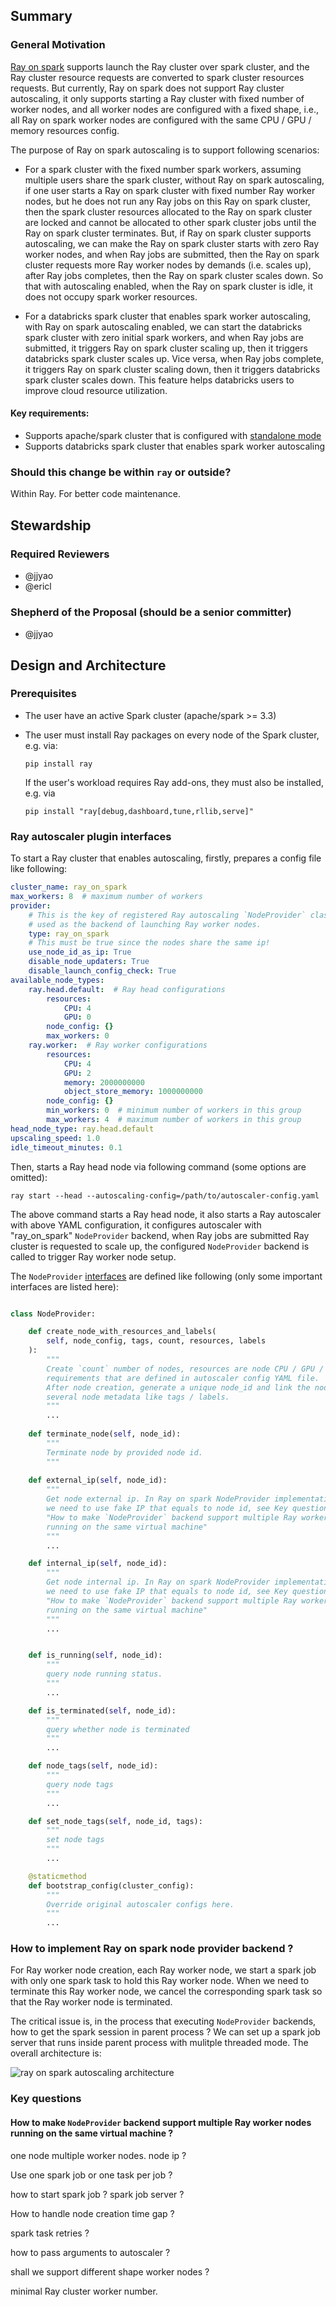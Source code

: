## Summary
### General Motivation

[Ray on spark](https://github.com/ray-project/enhancements/blob/main/reps/2022-09-19-ray-on-spark.md) supports launch the Ray cluster over spark cluster, and the Ray cluster resource requests are converted to spark cluster resources requests. But currently, Ray on spark does not support Ray cluster autoscaling, it only supports starting a Ray cluster with fixed number of worker nodes, and all worker nodes are configured with a fixed shape, i.e., all Ray on spark worker nodes are configured with the same CPU / GPU / memory resources config.

The purpose of Ray on spark autoscaling is to support following scenarios:

- For a spark cluster with the fixed number spark workers, assuming multiple users share the spark cluster, without Ray on spark autoscaling, if one user starts a Ray on spark cluster with fixed number Ray worker nodes, but he does not run any Ray jobs on this Ray on spark cluster, then the spark cluster resources allocated to the Ray on spark cluster are locked and cannot be allocated to other spark cluster jobs until the Ray on spark cluster terminates. But, if Ray on spark cluster supports autoscaling, we can make the Ray on spark cluster starts with zero Ray worker nodes, and when Ray jobs are submitted, then the Ray on spark cluster requests more Ray worker nodes by demands (i.e. scales up), after Ray jobs completes, then the Ray on spark cluster scales down. So that with autoscaling enabled, when the Ray on spark cluster is idle, it does not occupy spark worker resources.

- For a databricks spark cluster that enables spark worker autoscaling, with Ray on spark autoscaling enabled, we can start the databricks spark cluster with zero initial spark workers, and when Ray jobs are submitted, it triggers Ray on spark cluster scaling up, then it triggers databricks spark cluster scales up. Vice versa, when Ray jobs complete, it triggers Ray on spark cluster scaling down, then it triggers databricks spark cluster scales down. This feature helps databricks users to improve cloud resource utilization.


#### Key requirements:
- Supports apache/spark cluster that is configured with [standalone mode](https://spark.apache.org/docs/latest/spark-standalone.html)
- Supports databricks spark cluster that enables spark worker autoscaling


### Should this change be within `ray` or outside?
Within Ray. For better code maintenance.


## Stewardship
### Required Reviewers

- @jjyao
- @ericl

### Shepherd of the Proposal (should be a senior committer)

- @jjyao

## Design and Architecture

### Prerequisites

- The user have an active Spark cluster (apache/spark >= 3.3)

- The user must install Ray packages on every node of the Spark cluster, e.g. via:

  ```
  pip install ray
  ```

  If the user's workload requires Ray add-ons, they must also be installed, e.g. via

  ```
  pip install "ray[debug,dashboard,tune,rllib,serve]"
  ```

### Ray autoscaler plugin interfaces

To start a Ray cluster that enables autoscaling, firstly, prepares a config file like following:

```yaml
cluster_name: ray_on_spark
max_workers: 8  # maximum number of workers
provider:
    # This is the key of registered Ray autoscaling `NodeProvider` class that is
    # used as the backend of launching Ray worker nodes.
    type: ray_on_spark
    # This must be true since the nodes share the same ip!
    use_node_id_as_ip: True
    disable_node_updaters: True
    disable_launch_config_check: True
available_node_types:
    ray.head.default:  # Ray head configurations
        resources:
            CPU: 4
            GPU: 0
        node_config: {}
        max_workers: 0
    ray.worker:  # Ray worker configurations
        resources:
            CPU: 4
            GPU: 2
            memory: 2000000000
            object_store_memory: 1000000000
        node_config: {}
        min_workers: 0  # minimum number of workers in this group
        max_workers: 4  # maximum number of workers in this group
head_node_type: ray.head.default
upscaling_speed: 1.0
idle_timeout_minutes: 0.1
```

Then, starts a Ray head node via following command (some options are omitted):

```shell
ray start --head --autoscaling-config=/path/to/autoscaler-config.yaml
```

The above command starts a Ray head node, it also starts a Ray autoscaler with
above YAML configuration, it configures autoscaler with "ray_on_spark" `NodeProvider`
backend, when Ray jobs are submitted Ray cluster is requested to scale up,
the configured `NodeProvider` backend is called to trigger Ray worker node setup.

The `NodeProvider` [interfaces](https://github.com/ray-project/ray/blob/e1c48ab8b1225daa44ea63ed1e7dc956b0e7f411/python/ray/autoscaler/node_provider.py#L13) are defined like following (only some important interfaces are listed here):

```python

class NodeProvider:

    def create_node_with_resources_and_labels(
        self, node_config, tags, count, resources, labels
    ):
        """
        Create `count` number of nodes, resources are node CPU / GPU / memory
        requirements that are defined in autoscaler config YAML file.
        After node creation, generate a unique node_id and link the node id with
        several node metadata like tags / labels.
        """
        ...
    
    def terminate_node(self, node_id):
        """
        Terminate node by provided node id.
        """
  
    def external_ip(self, node_id):
        """
        Get node external ip. In Ray on spark NodeProvider implementation,
        we need to use fake IP that equals to node id, see Key questions
        "How to make `NodeProvider` backend support multiple Ray worker nodes
        running on the same virtual machine"
        """
        ...

    def internal_ip(self, node_id):
        """
        Get node internal ip. In Ray on spark NodeProvider implementation,
        we need to use fake IP that equals to node id, see Key questions
        "How to make `NodeProvider` backend support multiple Ray worker nodes
        running on the same virtual machine"
        """
        ...


    def is_running(self, node_id):
        """
        query node running status.
        """
        ...

    def is_terminated(self, node_id):
        """
        query whether node is terminated
        """
        ...

    def node_tags(self, node_id):
        """
        query node tags
        """
        ...

    def set_node_tags(self, node_id, tags):
        """
        set node tags
        """
        ...

    @staticmethod
    def bootstrap_config(cluster_config):
        """
        Override original autoscaler configs here.
        """
        ...
```

### How to implement Ray on spark node provider backend ?

For Ray worker node creation, each Ray worker node, we start a spark job with only one spark
task to hold this Ray worker node. When we need to terminate this Ray worker node, we cancel
the corresponding spark task so that the Ray worker node is terminated.

The critical issue is, in the process that executing `NodeProvider` backends, how to get
the spark session in parent process ? We can set up a spark job server that runs inside
parent process with mulitple threaded mode. The overall architecture is:

![ray on spark autoscaling architecture](https://github.com/ray-project/ray/assets/19235986/9f1f30bb-e395-4d98-8c8d-5fa60675bafa)


### Key questions

#### How to make `NodeProvider` backend support multiple Ray worker nodes running on the same virtual machine ?

one node multiple worker nodes. node ip ?


Use one spark job or one task per job ?

how to start spark job ? spark job server ?

How to handle node creation time gap ?

spark task retries ?



how to pass arguments to autoscaler ?

shall we support different shape worker nodes ?

minimal Ray cluster worker number.
